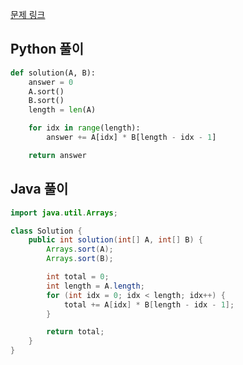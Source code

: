 [문제 링크](https://programmers.co.kr/learn/challenges?tab=all_challenges)


## Python 풀이
```python
def solution(A, B):
    answer = 0
    A.sort()
    B.sort()
    length = len(A)

    for idx in range(length):
        answer += A[idx] * B[length - idx - 1]

    return answer
```

## Java 풀이
```java
import java.util.Arrays;

class Solution {
    public int solution(int[] A, int[] B) {
        Arrays.sort(A);
        Arrays.sort(B);

        int total = 0;
        int length = A.length;
        for (int idx = 0; idx < length; idx++) {
            total += A[idx] * B[length - idx - 1];
        }

        return total;
    }
}
```